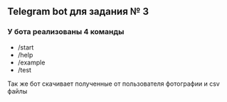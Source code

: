 ## Telegram bot для задания № 3
### У бота реализованы 4 команды
- /start
- /help
- /example
- /test

Так же бот скачивает полученные от пользователя фотографии и csv файлы
